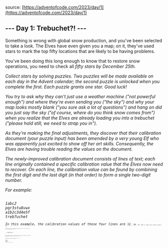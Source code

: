 source: [https://adventofcode.com/2023/day/1](https://adventofcode.com/2023/day/1)

## --- Day 1: Trebuchet?! ---
Something is wrong with global snow production, and you've been selected to take a look. The Elves have even given you a map; on it, they've used stars to mark the top fifty locations that are likely to be having problems.

You've been doing this long enough to know that to restore snow operations, you need to check all <em>fifty stars<em> by December 25th.

Collect stars by solving puzzles. Two puzzles will be made available on each day in the Advent calendar; the second puzzle is unlocked when you complete the first. Each puzzle grants <em>one star<em>. Good luck!

You try to ask why they can't just use a weather machine ("not powerful enough") and where they're even sending you ("the sky") and why your map looks mostly blank ("you sure ask a lot of questions") and hang on did you just say the sky ("of course, where do you think snow comes from") when you realize that the Elves are already loading you into a trebuchet ("please hold still, we need to strap you in").

As they're making the final adjustments, they discover that their calibration document (your puzzle input) has been <em>amended<em> by a very young Elf who was apparently just excited to show off her art skills. Consequently, the Elves are having trouble reading the values on the document.

The newly-improved calibration document consists of lines of text; each line originally contained a specific <em>calibration value<em> that the Elves now need to recover. On each line, the calibration value can be found by combining the <em>first digit<em> and the <em>last digit<em> (in that order) to form a single <em>two-digit number<em>.

For example:

<code>
1abc2
pqr3stu8vwx
a1b2c3d4e5f
treb7uchet
<code>
In this example, the calibration values of these four lines are <code>12<code>, <code>38<code>, <code>15<code>, and <code>77<code>. Adding these together produces <code>142<code>.

Consider your entire calibration document. <em>What is the sum of all of the calibration values?<em>

## --- Part Two ---
Your calculation isn't quite right. It looks like some of the digits are actually <em>spelled out with letters<em>: <code>one<code>, <code>two<code>, <code>three<code>, <code>four<code>, <code>five<code>, <code>six<code>, <code>seven<code>, <code>eight<code>, and <code>nine<code> <em>also<em> count as valid "digits".

Equipped with this new information, you now need to find the real first and last digit on each line. For example:

<code>
two1nine
eightwothree
abcone2threexyz
xtwone3four
4nineeightseven2
zoneight234
7pqrstsixteen
<code>
In this example, the calibration values are <code>29<code>, <code>83<code>, <code>13<code>, <code>24<code>, <code>42<code>, <code>14<code>, and <code>76<code>. Adding these together produces <code>281<code>.

<em>What is the sum of all of the calibration values?<em>